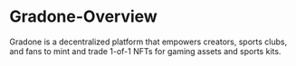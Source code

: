# Gradone-Overview
Gradone is a decentralized platform that empowers creators, sports clubs, and fans to mint and trade 1-of-1 NFTs for gaming assets and sports kits.
